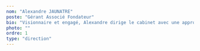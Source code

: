 ```yaml
---
nom: "Alexandre JAUNATRE"
poste: "Gérant Associé Fondateur"
bio: "Visionnaire et engagé, Alexandre dirige le cabinet avec une approche humaine et inspirante. Expert en gestion de patrimoine et en protection sociale, il vous accompagne dans la construction, la valorisation et la sécurisation de votre avenir."
photo: ""
ordre: 1
type: "direction"
---
```


